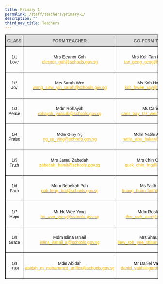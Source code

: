 ```yaml
---
title: Primary 1
permalink: /staff/teachers/primary-1/
description: ""
third_nav_title: Teachers
---
```

<style type="text/css">
.tg  {border-collapse:collapse;border-spacing:0;}
.tg td{border-color:black;border-style:solid;border-width:1px;font-family:Arial, sans-serif;font-size:14px;
  overflow:hidden;padding:10px 5px;word-break:normal;}
.tg th{border-color:black;border-style:solid;border-width:1px;font-family:Arial, sans-serif;font-size:14px;
  font-weight:normal;overflow:hidden;padding:10px 5px;word-break:normal;}
.tg .tg-a4yv{background-color:#DDD;color:#666;font-weight:bold;text-align:center;vertical-align:top}
.tg .tg-baqh{text-align:center;vertical-align:top}
.tg .tg-nau8{color:#FDB900;text-align:center;vertical-align:top}
.tg .tg-kpb2{background-color:#DDD;border-color:inherit;color:#666;font-weight:bold;text-align:center;vertical-align:top}
.tg .tg-nrix{text-align:center;vertical-align:middle}
</style>
<table class="tg" style="border: 1px solid black">
<thead>
  <tr>
    <th class="tg-kpb2" style="border: 1px solid black">CLASS</th>
    <th class="tg-a4yv" style="border: 1px solid black">FORM TEACHER</th>
    <th class="tg-a4yv" style="border: 1px solid black">CO-FORM TEACHER<br></th>
  </tr>
</thead>
<tbody>
  <tr style="border: 1px solid black">
    <td class="tg-baqh" style="border: 1px solid black"><br>1/1<br>Love<br><br></td>
    <td class="tg-nrix" style="border: 1px solid black">Mrs Eleanor Goh<br><a href="mailto:eleanor_goh@schools.gov.sg"><span style="text-decoration:none;color:#FDB900">eleanor_goh@schools.gov.sg</span></a><br></td>
    <td class="tg-baqh" style="border: 1px solid black"><br>Mrs Koh-Tan Peng Peng<br><a href="mailto:tan_peng_peng@schools.gov.sg"><span style="text-decoration:none;color:#FDB900">tan_peng_peng@schools.gov.sg</span></a><br></td>
  </tr>
  <tr style="border: 1px solid black">
    <td class="tg-baqh" style="border: 1px solid black"><br>1/2<br>Joy<br><br></td>
    <td class="tg-nrix" style="border: 1px solid black">Mrs Sarah Wee<br><a href="mailto:wong_siew_yin_sarah@schools.gov.sg"><span style="text-decoration:none;color:#FDB900">wong_siew_yin_sarah@schools.gov.sg</span></a><br></td>
    <td class="tg-baqh" style="border: 1px solid black"><br>Ms Koh Hwee Kay<br><a href="mailto:koh_hwee_kay@schools.gov.sg"><span style="text-decoration:none;color:#FDB900">koh_hwee_kay@schools.gov.sg</span></a><br></td>
  </tr>
  <tr>
    <td class="tg-baqh" style="border: 1px solid black"><br>1/3<br>Peace<br><br></td>
    <td class="tg-nrix" style="border: 1px solid black">Mdm Rohayah <br><a href="mailto:rohayah_yaacub@schools.gov.sg"><span style="text-decoration:none;color:#FDB900">rohayah_yaacub@schools.gov.sg</span></a><br></td>
    <td class="tg-nrix" style="border: 1px solid black">Ms Caris Bay<br><a href="mailto:caris_bay_tze_wei@schools.gov.sg"><span style="text-decoration:none;color:#FDB900">caris_bay_tze_wei@schools.gov.sg</span></a><br></td>
  </tr>
  <tr>
    <td class="tg-baqh" style="border: 1px solid black"><br>1/4<br>Praise<br><br></td>
    <td class="tg-nrix" style="border: 1px solid black">Mdm Giny Ng<br><a href="mailto:ng_su_ying@schools.gov.sg"><span style="text-decoration:none;color:#FDB900">ng_su_ying@schools.gov.sg</span></a><br></td>
    <td class="tg-nrix" style="border: 1px solid black">Mdm Natila Abu Bakar<br><a href="mailto:natila_abu_bakar@schools.gov.sg"><span style="text-decoration:none;color:#FDB900">natila_abu_bakar@schools.gov.sg</span></a><br></td>
  </tr>
  <tr>
    <td class="tg-baqh" style="border: 1px solid black"><br>1/5<br>Truth<br><br></td>
    <td class="tg-nrix" style="border: 1px solid black">Mrs Jamal Zabedah<br><a href="mailto:zabedah_hamit@schools.gov.sg"><span style="text-decoration:none;color:#FDB900">zabedah_hamit@schools.gov.sg</span></a><br></td>
    <td class="tg-nrix" style="border: 1px solid black">Mrs Chin Chin Ling<br><a href="mailto:quek_chin_ling@schools.gov.sg"><span style="text-decoration:none;color:#FDB900">quek_chin_ling@schools.gov.sg</span></a><br></td>
  </tr>
  <tr style="border: 1px solid black">
    <td class="tg-baqh" style="border: 1px solid black"><br>1/6<br>Faith<br><br></td>
    <td class="tg-nrix" style="border: 1px solid black">Mdm Rebekah Poh<br><a href="mailto:poh_leng_hui@schools.gov.sg"><span style="text-decoration:none;color:#FDB900">poh_leng_hui@schools.gov.sg</span></a><br></td>
    <td class="tg-nrix" style="border: 1px solid black">Ms Faith Huang<br><a href="mailto:huang_huiru_faith@schools.gov.sg"><span style="text-decoration:none;color:#FDB900">huang_huiru_faith@schools.gov.sg</span></a><br></td>
  </tr>
  <tr style="border: 1px solid black">
    <td class="tg-baqh" style="border: 1px solid black"><br>1/7<br> Hope<br><br></td>
    <td class="tg-nrix" style="border: 1px solid black">Mr Ho Wee Yong<br><a href="mailto:ho_wee_yong@schools.gov.sg"><span style="text-decoration:none;color:#FDB900">ho_wee_yong@schools.gov.sg</span></a><br></td>
    <td class="tg-nrix" style="border: 1px solid black">Mdm Roslind Thor<br><a href="mailto:thor_soh_chin@schools.gov.sg"><span style="text-decoration:none;color:#FDB900">thor_soh_chin@schools.gov.sg</span></a><br></td>
  </tr>
  <tr style="border: 1px solid black">
    <td class="tg-baqh" style="border: 1px solid black"><br>1/8<br>Grace<br><br></td>
    <td class="tg-nrix" style="border: 1px solid black">Mdm Islina Ismail<br><a href="mailto:islina_ismail_a@schools.gov.sg"><span style="text-decoration:none;color:#FDB900">islina_ismail_a@schools.gov.sg</span></a><br></td>
    <td class="tg-nrix" style="border: 1px solid black">Mrs Shauna Lee<br><a href="mailto:liew_soh_yee_shauna@schools.gov.sg"><span style="text-decoration:none;color:#FDB900">liew_soh_yee_shauna@schools.gov.sg</span></a><br></td>
  </tr>
  <tr style="border: 1px solid black">
    <td class="tg-baqh" style="border: 1px solid black"><br>1/9<br>Trust<br><br></td>
    <td class="tg-nrix" style="border: 1px solid black">Mdm Abidah<br><a href="mailto:abidah_m_mohammed_ariffen@schools.gov.sg"><span style="text-decoration:none;color:#FDB900">abidah_m_mohammed_ariffen@schools.gov.sg</span></a> <br></td>
    <td class="tg-nrix" style="border: 1px solid black">Mr Daniel Vaithilingam<br><a href="mailto:daniel_vaithilingam@schools.gov.sg"><span style="text-decoration:none;color:#FDB900">daniel_vaithilingam@schools.gov.sg</span></a><br></td>
  </tr>
</tbody>
</table>